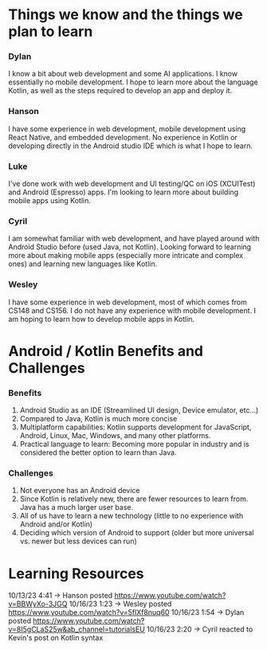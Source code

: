 # Things we know and the things we plan to learn

### Dylan
I know a bit about web development and some AI applications. I know essentially no mobile development. I hope to learn more about the language Kotlin, as well as the steps required to develop an app and deploy it.

### Hanson

I have some experience in web development, mobile development using React Native, and embedded development. No experience in Kotlin or developing directly in the Android studio IDE which is what I hope to learn.

### Luke
I've done work with web development and UI testing/QC on iOS (XCUITest) and Android (Espresso) apps. I'm looking to learn more about building mobile apps using Kotlin.

### Cyril
I am somewhat familiar with web development, and have played around with Android Studio before (used Java, not Kotlin). Looking forward to learning more about making mobile apps (especially more intricate and complex ones) and learning new languages like Kotlin.

### Wesley
I have some experience in web development, most of which comes from CS148 and CS156. I do not have any experience with mobile development. I am hoping to learn how to develop mobile apps in Kotlin.

# Android / Kotlin Benefits and Challenges

### Benefits
1. Android Studio as an IDE (Streamlined UI design, Device emulator, etc...)
3. Compared to Java, Kotlin is much more concise
4. Multiplatform capabilities: Kotlin supports development for JavaScript, Android, Linux, Mac, Windows, and many other platforms.
5. Practical language to learn: Becoming more popular in industry and is considered the better option to learn than Java.

### Challenges
1. Not everyone has an Android device
2. Since Kotlin is relatively new, there are fewer resources to learn from. Java has a much larger user base.
3. All of us have to learn a new technology (little to no experience with Android and/or Kotlin)
4. Deciding which version of Android to support (older but more universal vs. newer but less devices can run)

# Learning Resources
10/13/23 4:41 -> Hanson posted https://www.youtube.com/watch?v=BBWyXo-3JGQ
10/16/23 1:23 -> Wesley posted https://www.youtube.com/watch?v=5flXf8nuq60
10/16/23 1:54 -> Dylan posted https://www.youtube.com/watch?v=8I5gCLaS25w&ab_channel=tutorialsEU
10/16/23 2:20 -> Cyril reacted to Kevin's post on Kotlin syntax
